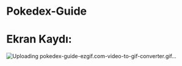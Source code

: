 # Pokedex-Guide



# Ekran Kaydı:

![Uploading pokedex-guide-ezgif.com-video-to-gif-converter.gif…]()

